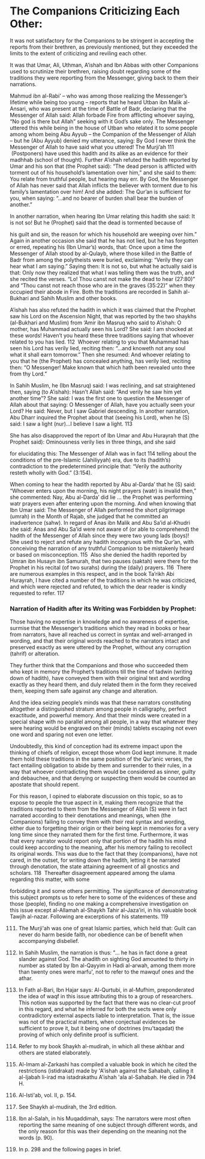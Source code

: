 The Companions Criticizing Each Other:
======================================

  
  

It was not satisfactory for the Companions to be stringent in accepting
the reports from their brethren, as previously mentioned, but they
exceeded the limits to the extent of criticizing and reviling each
other.

It was that Umar, Ali, Uthman, A’ishah and Ibn Abbas with other
Companions used to scrutinize their brethren, raising doubt regarding
some of the traditions they were reporting from the Messenger, giving
back to them their narrations.

Mahmud ibn al-Rabi’ – who was among those realizing the Messenger’s
lifetime while being too young – reports that he heard Utban ibn Malik
al-Ansari, who was present at the time of Battle of Badr, declaring that
the Messenger of Allah said: Allah forbade Fire from afflicting whoever
saying, “No god is there but Allah” seeking with it God’s sake only. The
Messenger uttered this while being in the house of Utban who related it
to some people among whom being Abu Ayyub – the Companion of the
Messenger of Allah – but he (Abu Ayyub) denied my utterance, saying: By
God I never think the Messenger of Allah to have said what you uttered!
The Murji’ah <span id="_anchor_111"></span>111  (Postponers) have used
this hadith and its alike as an evidence for their madhhab (school of
thought). Further A’ishah refuted the hadith reported by Umar and his
son that (the Prophet said): “The dead person is afflicted with torment
out of his household’s lamentation over him,” and she said to them: You
relate from truthful people, but hearing may err. By God, the Messenger
of Allah has never said that Allah inflicts the believer with torment
due to his family’s lamentation over him! And she added: The Qur’an is
sufficient for you, when saying: “…and no bearer of burden shall bear
the burden of another.”

In another narration, when hearing Ibn Umar relating this hadith she
said: It is not so! But he (Prophet) said that the dead is tormented
because of

his guilt and sin, the reason for which his household are weeping over
him.” Again in another occasion she said that he has not lied, but he
has forgotten or erred, repeating his (Ibn Umar’s) words, that: Once
upon a time the Messenger of Allah stood by al-Qulayb, where those
killed in the Battle of Badr from among the polytheists were buried,
exclaiming: “Verily they can hear what I am saying.” Saying then: It is
not so, but what he actually said is that: Only now they realized that
what I was telling them was the truth, and she recited the verses. “Lo!
Thou canst not make the dead to hear (27:80)” and “Thou canst not reach
those who are in the graves (35:22)” when they occupied their abode in
Fire. Both the traditions are recorded in Sahih al-Bukhari and Sahih
Muslim and other books.

A’ishah has also refuted the hadith in which it was claimed that the
Prophet saw his Lord on the Ascension Night, that was reported by the
two shaykhs (al-Bukhari and Muslim) from ‘Amir ibn Masruq who said to
A’ishah: O mother, has Muhammad actually seen his Lord? She said: I am
shocked at these words! Haven’t you heard these three traditions saying
that whoever related to you has lied. <span id="_anchor_112"></span>112
 Whoever relating to you that Muhammad has seen his Lord has verily
lied, reciting then: “…and knoweth not any soul what it shall earn
tomorrow.” Then she resumed: And whoever relating to you that he (the
Prophet) has concealed anything, has verily lied, reciting then: “O
Messenger! Make known that which hath been revealed unto thee from thy
Lord.”

In Sahih Muslim, he (Ibn Masruq) said: I was reclining, and sat
straightened then, saying (to A’ishah): Hasn’t Allah said: “And verily
he saw him yet another time”? She said: I was the first one to question
the Messenger of Allah about that saying: O Messenger of Allah, have you
actually seen your Lord? He said: Never, but I saw Gabriel descending.
In another narration, Abu Dharr inquired the Prophet about that (seeing
his Lord), when he (S) said: I saw a light (nur)…I believe I saw a
light. <span id="_anchor_113"></span>113

She has also disapproved the report of Ibn Umar and Abu Hurayrah that
(the Prophet said): Ominousness verily lies in three things, and she
said

for elucidating this: The Messenger of Allah was in fact <span
id="_anchor_114"></span>114 telling about the conditions of the
pre-Islamic (Jahiliyyah) era, due to its (hadith’s) contradiction to the
predetermined principle that: “Verily the authority resteth wholly with
God.” (3:154).

When coming to hear the hadith reported by Abu al-Darda’ that he (S)
said: “Whoever enters upon the morning, his night prayers (watr) is
invalid then,” she commented: Nay, Abu al-Darda’ did lie … the Prophet
was performing watr prayers even after entering upon the morning. And
when knowing that Ibn Umar said: The Messenger of Allah performed the
short pilgrimage (umrah) in the Month of Rajab, she judged that he
committed an inadvertence (sahw). In regard of Anas ibn Malik and Abu
Sa’id al-Khudri she said: Anas and Abu Sa’id were not aware of (or able
to comprehend) the hadith of the Messenger of Allah since they were two
young lads (boys)! She used to reject and refute any hadith incongruous
with the Qur’an, with conceiving the narration of any truthful Companion
to be mistakenly heard or based on misconception. <span
id="_anchor_115"></span>115  Also she denied the hadith reported by
Umran ibn Husayn ibn Samurah, that two pauses (saktah) were there for
the Prophet in his recital (of two surahs) during the (daily) prayers.
<span id="_anchor_116"></span>116  There are numerous examples in this
respect, and in the book Ta’rikh Abi Hurayrah, I have cited a number of
the traditions in which he was criticized, and which were rejected and
refuted, to which the dear reader is kindly requested to refer. <span
id="_anchor_117"></span>117

### Narration of Hadith after its Writing was Forbidden by Prophet:

Those having no expertise in knowledge and no awareness of expertise,
surmise that the Messenger’s traditions which they read in books or hear
from narrators, have all reached us correct in syntax and well-arranged
in wording, and that their original words reached to the narrators
intact and preserved exactly as were uttered by the Prophet, without any
corruption (tahrif) or alteration.

They further think that the Companions and those who succeeded them who
kept in memory the Prophet’s traditions till the time of tadwin (writing
down of hadith), have conveyed them with their original text and wording
exactly as they heard them, and duly related them in the form they
received them, keeping them safe against any change and alteration.

And the idea seizing people’s minds was that these narrators
constituting altogether a distinguished stratum among people in
calligraphy, perfect exactitude, and powerful memory. And that their
minds were created in a special shape with no parallel among all people,
in a way that whatever they were hearing would be engraved on their
(minds) tablets escaping not even one word and sparing not even one
letter.

Undoubtedly, this kind of conception had its extreme impact upon the
thinking of chiefs of religion, except those whom God kept immune. It
made them hold these traditions in the same position of the Qur’anic
verses, the fact entailing obligation to abide by them and surrender to
their rules, in a way that whoever contradicting them would be
considered as sinner, guilty and debauchee, and that denying or
suspecting them would be counted an apostate that should repent.

For this reason, I opined to elaborate discussion on this topic, so as
to expose to people the true aspect in it, making them recognize that
the traditions reported to them from the Messenger of Allah (S) were in
fact narrated according to their denotations and meanings, when (the
Companions) failing to convey them with their real syntax and wording,
either due to forgetting their origin or their being kept in memories
for a very long time since they narrated them for the first time.
Furthermore, it was that every narrator would report only that portion
of the hadith his mind could keep according to the meaning, after his
memory failing to recollect its original words. This was due to the fact
that they (companions), have not cared, in the outset, for writing down
the hadith, letting it be narrated through denotation, the state
attaining agreement of all gnostics and scholars. <span
id="_anchor_118"></span>118  Thereafter disagreement appeared among the
ulama regarding this matter, with some

forbidding it and some others permitting. The significance of
demonstrating this subject prompts us to refer here to some of the
evidences of these and those (people), finding no one making a
comprehensive investigation on this issue except al-Allamah al-Shaykh
Tahir al-Jaza’iri, in his valuable book Tawjih al-nazar. Following are
excerptions of his statements. <span id="_anchor_119"></span>119

  
  
  
  

111. The Murji'ah was one of great Islamic parties, which held that:
Guilt can never do harm beside faith, nor obedience can be of benefit
when accompanying disbelief.

112. In Sahih Muslim, the narration is thus: "… he has in fact done a
great slander against God. The ahadith on sighting God amounted to
thirty in number as stated by Ibn al-Qayyim in Hadi al-arwah, among them
more than twenty ones were marfu', not to refer to the mawquf ones and
the athar.

113. In Fath al-Bari, Ibn Hajar says: Al-Qurtubi, in al-Mufhim,
preponderated the idea of waqf in this issue attributing this to a group
of researchers. This notion was supported by the fact that there was no
clear-cut proof in this regard, and what he inferred for both the sects
were only contradictory external aspects liable to interpretation. That
is, the issue was not of the practical matters, when conjectual
evidences be sufficient to prove it, but it being one of doctrines
(mu'taqadat) the proving of which only definite proof is sufficient.

114. Refer to my book Shaykh al-mudirah, in which all these akhbar and
others are stated elaborately.

115. Al-Imam al-Zarkashi has compiled a valuable book in which he cited
the restrictions (istidrakat) made by 'A'ishah against the Sahabah,
calling it al-Ijabah li-irad ma istadrakathu A'ishah 'ala al-Sahabah. He
died in 794 H.

116. Al-Isti'ab, vol. II, p. 154.

117. See Shaykh al-mudirah, the 3rd edition.

118. Ibn al-Salah, in his Muqaddimah, says: The narrators were most
often reporting the same meaning of one subject through different words,
and the only reason for this was their depending on the meaning not the
words (p. 90).

119. In p. 298 and the following pages in brief.
